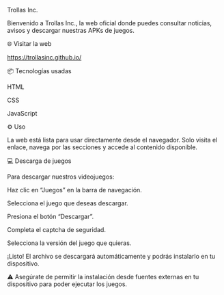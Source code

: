 Trollas Inc.

Bienvenido a Trollas Inc., la web oficial donde puedes consultar noticias, avisos y descargar nuestras APKs de juegos.

🌐 Visitar la web

https://trollasinc.github.io/

📦 Tecnologías usadas

HTML

CSS

JavaScript

⚙️ Uso

La web está lista para usar directamente desde el navegador. Solo visita el enlace, navega por las secciones y accede al contenido disponible.

💻 Descarga de juegos

Para descargar nuestros videojuegos:

Haz clic en “Juegos” en la barra de navegación.

Selecciona el juego que deseas descargar.

Presiona el botón “Descargar”.

Completa el captcha de seguridad.

Selecciona la versión del juego que quieras.

¡Listo! El archivo se descargará automáticamente y podrás instalarlo en tu dispositivo.

⚠️ Asegúrate de permitir la instalación desde fuentes externas en tu dispositivo para poder ejecutar los juegos.

